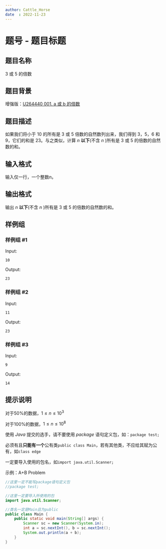 ```yaml
---
author: Cattle_Horse
date  : 2022-11-23
---
```


# 题号 - 题目标题

## 题目名称

3 或 5 的倍数

## 题目背景

增强版：[U264440 001. a 或 b 的倍数](https://www.luogu.com.cn/problem/U264440)


## 题目描述

如果我们将小于 $10$ 的所有是 $3$ 或 $5$ 倍数的自然数列出来，我们得到 $3$，$5$，$6$ 和 $9$，它们的和是 $23$。与之类似，计算 $n$ **以下**(不含 $n$ )所有是 $3$ 或 $5$ 的倍数的自然数的和。

## 输入格式

输入仅一行，一个整数$n$。

## 输出格式

输出 $n$ **以下**(不含 $n$ )所有是 $3$ 或 $5$ 的倍数的自然数的和。

## 样例组

### 样例组 #1

Input: 

```
10

```

Output:

```
23

```

### 样例组 #2

Input: 

```
11

```

Output:

```
23

```

### 样例组 #3

Input: 

```
9

```

Output:

```
14

```

## 提示说明

对于$50\%$的数据，$1\leq n\leq 10^3$

对于$100\%$的数据，$1\leq n\leq 10^8$

使用 $Java$ 提交的选手，请不要使用 $package$ 语句定义包，如：`package test;`

必须有且**只能有一个**公有类`public class Main`，若有其他类，不应给其赋为公有，如`class edge`

一定要导入使用的包名，如`import java.util.Scanner;`

示例：A+B Problem

```java
//这里一定不能写package语句定义包
//package test;

//这里一定要导入所使用的包
import java.util.Scanner;

//类名一定是Main且为public
public class Main {
    public static void main(String[] args) {
        Scanner sc = new Scanner(System.in);
        int a = sc.nextInt(), b = sc.nextInt();
        System.out.println(a + b);
    }
}
```